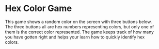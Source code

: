 # Hex Color Game
 This game shows a random color on the screen with three buttons below. The three buttons all are hex numbers representing colors, but only one of them is the correct color represented. The game keeps track of how many you have gotten right and helps your learn how to quickly identify hex colors.
